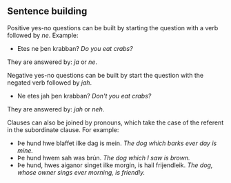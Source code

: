 ## Sentence building

Positive yes-no questions can be built by starting the question with a verb
followed by _ne_. Example:

-   Etes ne þen krabban? _Do you eat crabs?_

They are answered by: _ja_ or _ne_.

Negative yes-no questions can be built by start the question with the negated
verb followed by _jah_.

-   Ne etes jah þen krabban? _Don't you eat crabs?_

They are answered by: _jah_ or _neh_.

Clauses can also be joined by pronouns, which take the case of the referent in
the subordinate clause. For example:

-   Þe hund hwe blaffet ilke dag is mein. _The dog which barks ever day is
    mine._
-   Þe hund hwem sah was brún. _The dog which I saw is brown._
-   Þe hund, hwes aiganor singet ilke morgin, is hail frijendleik. _The dog,
    whose owner sings ever morning, is friendly._
